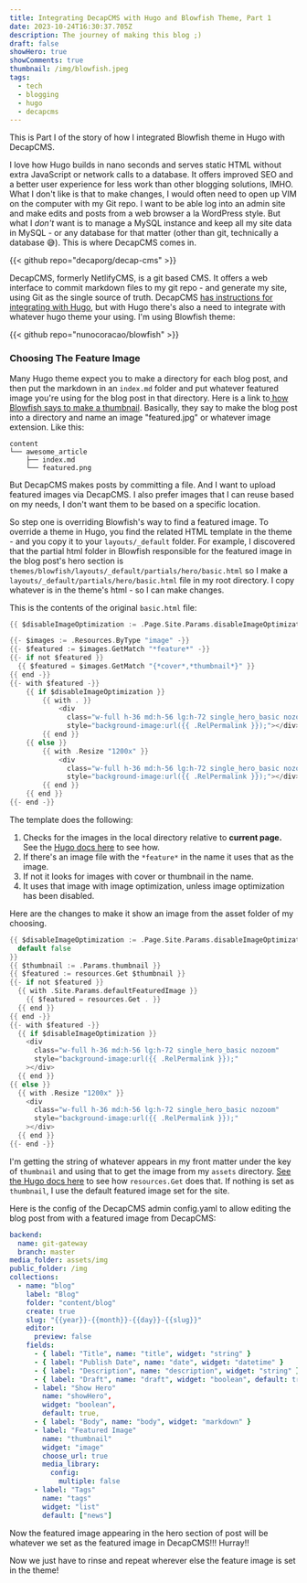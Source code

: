 ```yaml
---
title: Integrating DecapCMS with Hugo and Blowfish Theme, Part 1
date: 2023-10-24T16:30:37.705Z
description: The journey of making this blog ;)
draft: false
showHero: true
showComments: true
thumbnail: /img/blowfish.jpeg
tags:
  - tech
  - blogging
  - hugo
  - decapcms
---
```

This is Part I of the story of how I integrated Blowfish theme in Hugo with DecapCMS.

I love how Hugo builds in nano seconds and serves static HTML without extra JavaScript or network calls to a database. It offers improved SEO and a better user experience for less work than other blogging solutions, IMHO. What I don't like is that to make changes, I would often need to open up VIM on the computer with my Git repo. I want to be able log into an admin site and make edits and posts from a web browser a la WordPress style. But what I *don't* want is to manage a MySQL instance and keep all my site data in MySQL - or any database for that matter (other than git, technically a database 😅). This is where DecapCMS comes in.

{{< github repo="decaporg/decap-cms" >}}

DecapCMS, formerly NetlifyCMS, is a git based CMS. It offers a web interface to commit markdown files to my git repo - and generate my site, using Git as the single source of truth. DecapCMS [has instructions for integrating with Hugo](https://decapcms.org/docs/hugo/), but with Hugo there's also a need to integrate with whatever hugo theme your using. I'm using Blowfish theme:

{{< github repo="nunocoracao/blowfish" >}}

### Choosing The Feature Image

Many Hugo theme expect you to make a directory for each blog post, and then put the markdown in an `index.md` folder and put whatever featured image you're using for the blog post in that directory. Here is a link to[ how Blowfish says to make a thumbnail](https://blowfish.page/docs/thumbnails/). Basically, they say to make the blog post into a directory and name an image "featured.jpg" or whatever image extension. Like this:

```
content
└── awesome_article
    ├── index.md
    └── featured.png
```

But DecapCMS makes posts by committing a file. And I want to upload featured images via DecapCMS. I also prefer images that I can reuse based on my needs, I don't want them to be based on a specific location.

So step one is overriding Blowfish's way to find a featured image. To override a theme in Hugo, you find the related HTML template in the theme - and you copy it to your `layouts/_default` folder. For example, I discovered that the partial html folder in Blowfish responsible for the featured image in the blog post's hero section is `themes/blowfish/layouts/_default/partials/hero/basic.html` so I make a `layouts/_default/partials/hero/basic.html` file in my root directory. I copy whatever is in the theme's html - so I can make changes.

This is the contents of the original `basic.html` file:

```go
{{ $disableImageOptimization := .Page.Site.Params.disableImageOptimization | default false }}

{{- $images := .Resources.ByType "image" -}}
{{- $featured := $images.GetMatch "*feature*" -}}
{{- if not $featured }}
  {{ $featured = $images.GetMatch "{*cover*,*thumbnail*}" }}
{{ end -}}
{{- with $featured -}}
    {{ if $disableImageOptimization }}
        {{ with . }}
            <div
              class="w-full h-36 md:h-56 lg:h-72 single_hero_basic nozoom"
              style="background-image:url({{ .RelPermalink }});"></div>
        {{ end }}
    {{ else }}
        {{ with .Resize "1200x" }}
            <div
              class="w-full h-36 md:h-56 lg:h-72 single_hero_basic nozoom"
              style="background-image:url({{ .RelPermalink }});"></div>
        {{ end }}
    {{ end }}
{{- end -}}
```

The template does the following:

1. Checks for the images in the local directory relative to **current page.** See the [Hugo docs here](https://gohugo.io/content-management/page-resources/) to see how.
2. If there's an image file with the `*feature*` in the name it uses that as the image.
3. If not it looks for images with cover or thumbnail in the name.
4. It uses that image with image optimization, unless image optimization has been disabled.

Here are the changes to make it show an image from the asset folder of my choosing.

```go
{{ $disableImageOptimization := .Page.Site.Params.disableImageOptimization |
  default false
}}
{{ $thumbnail := .Params.thumbnail }}
{{ $featured := resources.Get $thumbnail }}
{{- if not $featured }}
  {{ with .Site.Params.defaultFeaturedImage }}
    {{ $featured = resources.Get . }}
  {{ end }}
{{ end -}}
{{- with $featured -}}
  {{ if $disableImageOptimization }}
    <div
      class="w-full h-36 md:h-56 lg:h-72 single_hero_basic nozoom"
      style="background-image:url({{ .RelPermalink }});"
    ></div>
  {{ end }}
{{ else }}
  {{ with .Resize "1200x" }}
    <div
      class="w-full h-36 md:h-56 lg:h-72 single_hero_basic nozoom"
      style="background-image:url({{ .RelPermalink }});"
    ></div>
  {{ end }}
{{- end -}}
```

I'm getting the string of whatever appears in my front matter under the key of `thumbnail` and using that to get the image from my `assets` directory. [See the Hugo docs here](https://gohugo.io/content-management/image-processing/#global-resource) to see how `resources.Get` does that. If nothing is set as `thumbnail`, I use the default featured image set for the site.

Here is the config of the DecapCMS admin config.yaml to allow editing the blog post from with a featured image from DecapCMS:

```yaml
backend:
  name: git-gateway
  branch: master
media_folder: assets/img
public_folder: /img
collections:
  - name: "blog"
    label: "Blog"
    folder: "content/blog"
    create: true
    slug: "{{year}}-{{month}}-{{day}}-{{slug}}"
    editor:
      preview: false
    fields:
      - { label: "Title", name: "title", widget: "string" }
      - { label: "Publish Date", name: "date", widget: "datetime" }
      - { label: "Description", name: "description", widget: "string" }
      - { label: "Draft", name: "draft", widget: "boolean", default: true }
      - label: "Show Hero"
        name: "showHero",
        widget: "boolean",
        default: true,
      - { label: "Body", name: "body", widget: "markdown" }
      - label: "Featured Image"
        name: "thumbnail"
        widget: "image"
        choose_url: true
        media_library:
          config:
            multiple: false
      - label: "Tags"
        name: "tags"
        widget: "list"
        default: ["news"]
```

Now the featured image appearing in the hero section of post will be whatever we set as the featured image in DecapCMS!!! Hurray!!

Now we just have to rinse and repeat wherever else the feature image is set in the theme!